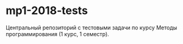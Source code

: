 # mp1-2018-tests

Центральный репозиторий с тестовыми задачи по курсу Методы программирования (1 курс, 1 семестр).
